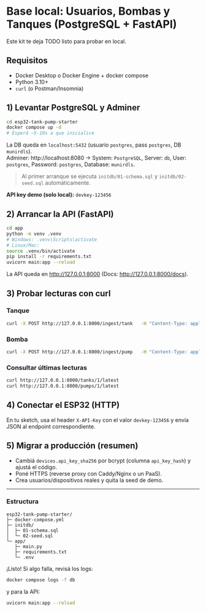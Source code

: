 # Base local: Usuarios, Bombas y Tanques (PostgreSQL + FastAPI)

Este kit te deja TODO listo para probar en local.

## Requisitos
- Docker Desktop o Docker Engine + docker compose
- Python 3.10+
- `curl` (o Postman/Insomnia)

## 1) Levantar PostgreSQL y Adminer
```bash
cd esp32-tank-pump-starter
docker compose up -d
# Esperá ~5-10s a que inicialice
```

La DB queda en `localhost:5432` (usuario `postgres`, pass `postgres`, DB `munirdls`).  
Adminer: http://localhost:8080 → System: `PostgreSQL`, Server: `db`, User: `postgres`, Password: `postgres`, Database: `munirdls`.

> Al primer arranque se ejecuta `initdb/01-schema.sql` y `initdb/02-seed.sql` automáticamente.

**API key demo (solo local):** `devkey-123456`

## 2) Arrancar la API (FastAPI)
```bash
cd app
python -m venv .venv
# Windows: .venv\Scripts\activate
# Linux/Mac:
source .venv/bin/activate
pip install -r requirements.txt
uvicorn main:app --reload
```
La API queda en http://127.0.0.1:8000 (Docs: http://127.0.0.1:8000/docs).

## 3) Probar lecturas con curl

### Tanque
```bash
curl -X POST http://127.0.0.1:8000/ingest/tank   -H "Content-Type: application/json"   -H "X-API-Key: devkey-123456"   -d '{"tank_id":1,"level_percent":73.4,"temperature_c":21.8}'
```

### Bomba
```bash
curl -X POST http://127.0.0.1:8000/ingest/pump   -H "Content-Type: application/json"   -H "X-API-Key: devkey-123456"   -d '{"pump_id":1,"is_on":true,"pressure_bar":1.6}'
```

### Consultar últimas lecturas
```bash
curl http://127.0.0.1:8000/tanks/1/latest
curl http://127.0.0.1:8000/pumps/1/latest
```

## 4) Conectar el ESP32 (HTTP)
En tu sketch, usa el header `X-API-Key` con el valor `devkey-123456` y envía JSON al endpoint correspondiente.

## 5) Migrar a producción (resumen)
- Cambiá `devices.api_key_sha256` por bcrypt (columna `api_key_hash`) y ajustá el código.
- Poné HTTPS (reverse proxy con Caddy/Nginx o un PaaS).
- Crea usuarios/dispositivos reales y quita la seed de demo.

---

### Estructura
```
esp32-tank-pump-starter/
├─ docker-compose.yml
├─ initdb/
│  ├─ 01-schema.sql
│  └─ 02-seed.sql
└─ app/
   ├─ main.py
   ├─ requirements.txt
   └─ .env
```

¡Listo! Si algo falla, revisá los logs:
```bash
docker compose logs -f db
```

y para la API:
```bash
uvicorn main:app --reload
```